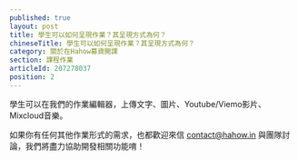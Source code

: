```yaml
---
published: true
layout: post
title: 學生可以如何呈現作業？其呈現方式為何？
chineseTitle: 學生可以如何呈現作業？其呈現方式為何？
category: 關於在Hahow募資開課
section: 課程作業
articleId: 207278037
position: 2
---
```

學生可以在我們的作業編輯器，上傳文字、圖片、Youtube/Viemo影片、Mixcloud音樂。

如果你有任何其他作業形式的需求，也都歡迎來信 contact@hahow.in 與團隊討論，我們將盡力協助開發相關功能唷！